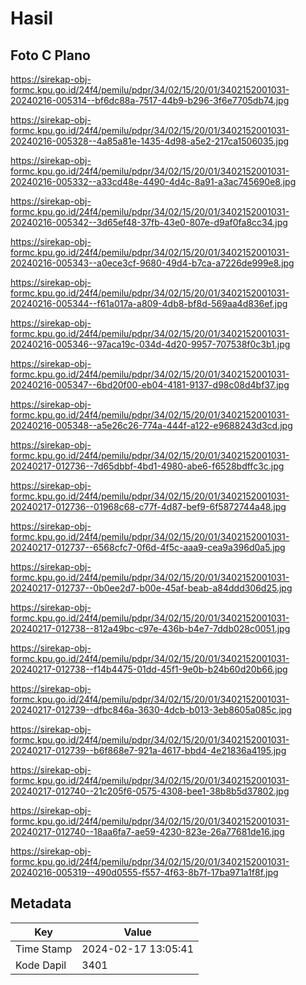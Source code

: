 # Hasil

## Foto C Plano

https://sirekap-obj-formc.kpu.go.id/24f4/pemilu/pdpr/34/02/15/20/01/3402152001031-20240216-005314--bf6dc88a-7517-44b9-b296-3f6e7705db74.jpg

https://sirekap-obj-formc.kpu.go.id/24f4/pemilu/pdpr/34/02/15/20/01/3402152001031-20240216-005328--4a85a81e-1435-4d98-a5e2-217ca1506035.jpg

https://sirekap-obj-formc.kpu.go.id/24f4/pemilu/pdpr/34/02/15/20/01/3402152001031-20240216-005332--a33cd48e-4490-4d4c-8a91-a3ac745690e8.jpg

https://sirekap-obj-formc.kpu.go.id/24f4/pemilu/pdpr/34/02/15/20/01/3402152001031-20240216-005342--3d65ef48-37fb-43e0-807e-d9af0fa8cc34.jpg

https://sirekap-obj-formc.kpu.go.id/24f4/pemilu/pdpr/34/02/15/20/01/3402152001031-20240216-005343--a0ece3cf-9680-49d4-b7ca-a7226de999e8.jpg

https://sirekap-obj-formc.kpu.go.id/24f4/pemilu/pdpr/34/02/15/20/01/3402152001031-20240216-005344--f61a017a-a809-4db8-bf8d-569aa4d836ef.jpg

https://sirekap-obj-formc.kpu.go.id/24f4/pemilu/pdpr/34/02/15/20/01/3402152001031-20240216-005346--97aca19c-034d-4d20-9957-707538f0c3b1.jpg

https://sirekap-obj-formc.kpu.go.id/24f4/pemilu/pdpr/34/02/15/20/01/3402152001031-20240216-005347--6bd20f00-eb04-4181-9137-d98c08d4bf37.jpg

https://sirekap-obj-formc.kpu.go.id/24f4/pemilu/pdpr/34/02/15/20/01/3402152001031-20240216-005348--a5e26c26-774a-444f-a122-e9688243d3cd.jpg

https://sirekap-obj-formc.kpu.go.id/24f4/pemilu/pdpr/34/02/15/20/01/3402152001031-20240217-012736--7d65dbbf-4bd1-4980-abe6-f6528bdffc3c.jpg

https://sirekap-obj-formc.kpu.go.id/24f4/pemilu/pdpr/34/02/15/20/01/3402152001031-20240217-012736--01968c68-c77f-4d87-bef9-6f5872744a48.jpg

https://sirekap-obj-formc.kpu.go.id/24f4/pemilu/pdpr/34/02/15/20/01/3402152001031-20240217-012737--6568cfc7-0f6d-4f5c-aaa9-cea9a396d0a5.jpg

https://sirekap-obj-formc.kpu.go.id/24f4/pemilu/pdpr/34/02/15/20/01/3402152001031-20240217-012737--0b0ee2d7-b00e-45af-beab-a84ddd306d25.jpg

https://sirekap-obj-formc.kpu.go.id/24f4/pemilu/pdpr/34/02/15/20/01/3402152001031-20240217-012738--812a49bc-c97e-436b-b4e7-7ddb028c0051.jpg

https://sirekap-obj-formc.kpu.go.id/24f4/pemilu/pdpr/34/02/15/20/01/3402152001031-20240217-012738--f14b4475-01dd-45f1-9e0b-b24b60d20b66.jpg

https://sirekap-obj-formc.kpu.go.id/24f4/pemilu/pdpr/34/02/15/20/01/3402152001031-20240217-012739--dfbc846a-3630-4dcb-b013-3eb8605a085c.jpg

https://sirekap-obj-formc.kpu.go.id/24f4/pemilu/pdpr/34/02/15/20/01/3402152001031-20240217-012739--b6f868e7-921a-4617-bbd4-4e21836a4195.jpg

https://sirekap-obj-formc.kpu.go.id/24f4/pemilu/pdpr/34/02/15/20/01/3402152001031-20240217-012740--21c205f6-0575-4308-bee1-38b8b5d37802.jpg

https://sirekap-obj-formc.kpu.go.id/24f4/pemilu/pdpr/34/02/15/20/01/3402152001031-20240217-012740--18aa6fa7-ae59-4230-823e-26a77681de16.jpg

https://sirekap-obj-formc.kpu.go.id/24f4/pemilu/pdpr/34/02/15/20/01/3402152001031-20240216-005319--490d0555-f557-4f63-8b7f-17ba971a1f8f.jpg


## Metadata

| Key        | Value               |
| ---------- | ------------------- |
| Time Stamp | 2024-02-17 13:05:41 |
| Kode Dapil | 3401                |



